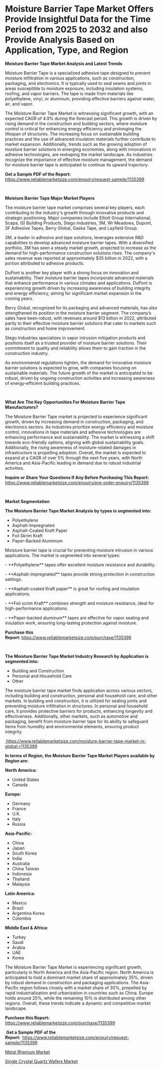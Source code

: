 <p><h1>Moisture Barrier Tape Market Offers Provide Insightful Data for the Time Period from 2025 to 2032 and also Provide Analysis Based on Application, Type, and Region</h1></p><p><strong>Moisture Barrier Tape Market Analysis and Latest Trends</strong></p>
<p><p>Moisture Barrier Tape is a specialized adhesive tape designed to prevent moisture infiltration in various applications, such as construction, packaging, and electronics. It is typically used to seal seams and joints in areas susceptible to moisture exposure, including insulation systems, roofing, and vapor barriers. The tape is made from materials like polyethylene, vinyl, or aluminum, providing effective barriers against water, air, and vapor.</p><p>The Moisture Barrier Tape Market is witnessing significant growth, with an expected CAGR of 4.9% during the forecast period. This growth is driven by rising demand in the construction and building sectors, where moisture control is critical for enhancing energy efficiency and prolonging the lifespan of structures. The increasing focus on sustainable building practices and the use of advanced insulation materials further contribute to market expansion. Additionally, trends such as the growing adoption of moisture barrier solutions in emerging economies, along with innovations in adhesive technologies, are reshaping the market landscape. As industries recognize the importance of effective moisture management, the demand for moisture barrier tape is anticipated to continue its upward trajectory.</p></p>
<p><strong>Get a Sample PDF of the Report:&nbsp;</strong> <a href="https://www.reliablemarketsize.com/enquiry/request-sample/1135399?utm_campaign=1889&utm_medium=2&utm_source=Github&utm_content=ia&utm_term=01042025&utm_id=moisture-barrier-tape">https://www.reliablemarketsize.com/enquiry/request-sample/1135399</a></p>
<p>&nbsp;</p>
<p><strong>Moisture Barrier Tape Major Market Players</strong></p>
<p><p>The moisture barrier tape market comprises several key players, each contributing to the industry's growth through innovative products and strategic positioning. Major companies include Elliott Group International, Scapa, ISI Building Products, Stego Industries, 3M, Wr Meadows, Dupont, 3F Adhesive Tapes, Berry Global, Gaska Tape, and Layfield Group.</p><p>3M, a leader in adhesive and tape solutions, leverages extensive R&D capabilities to develop advanced moisture barrier tapes. With a diversified portfolio, 3M has seen a steady market growth, projected to increase as the demand for high-performance construction solutions rises. The company's sales revenue was reported at approximately $35 billion in 2022, with a portion attributed to adhesive products.</p><p>DuPont is another key player with a strong focus on innovation and sustainability. Their moisture barrier tapes incorporate advanced materials that enhance performance in various climates and applications. DuPont is experiencing growth driven by increasing awareness of building integrity and energy efficiency, aiming for significant market expansion in the coming years.</p><p>Berry Global, recognized for its packaging and advanced materials, has also strengthened its position in the moisture barrier segment. The company’s sales have been robust, with revenues around $13 billion in 2022, attributed partly to their effective moisture barrier solutions that cater to markets such as construction and home improvement.</p><p>Stego Industries specializes in vapor intrusion mitigation products and positions itself as a trusted provider of moisture barrier solutions. Their commitment to quality and reliability allows them to gain traction in the construction industry.</p><p>As environmental regulations tighten, the demand for innovative moisture barrier solutions is expected to grow, with companies focusing on sustainable materials. The future growth of the market is anticipated to be robust, driven by ongoing construction activities and increasing awareness of energy-efficient building practices.</p></p>
<p>&nbsp;</p>
<p><strong>What Are The Key Opportunities For Moisture Barrier Tape Manufacturers?</strong></p>
<p><p>The Moisture Barrier Tape market is projected to experience significant growth, driven by increasing demand in construction, packaging, and electronics sectors. As industries prioritize energy efficiency and moisture control, innovations in tape materials and adhesive technologies are enhancing performance and sustainability. The market is witnessing a shift towards eco-friendly options, aligning with global sustainability goals. Additionally, the rising awareness of moisture-related damages in infrastructure is propelling adoption. Overall, the market is expected to expand at a CAGR of over 5% through the next five years, with North America and Asia-Pacific leading in demand due to robust industrial activities.</p></p>
<p><strong>Inquire or Share Your Questions If Any Before Purchasing This Report:</strong> <a href="https://www.reliablemarketsize.com/enquiry/pre-order-enquiry/1135399?utm_campaign=1889&utm_medium=2&utm_source=Github&utm_content=ia&utm_term=01042025&utm_id=moisture-barrier-tape">https://www.reliablemarketsize.com/enquiry/pre-order-enquiry/1135399</a></p>
<p>&nbsp;</p>
<p><strong>Market Segmentation</strong></p>
<p><strong>The Moisture Barrier Tape Market Analysis by types is segmented into:</strong></p>
<p><ul><li>Polyethylene</li><li>Asphalt-Impregnated</li><li>Asphalt-Coated Kraft Paper</li><li>Foil Skrim Kraft</li><li>Paper-Backed Aluminium</li></ul></p>
<p><p>Moisture barrier tape is crucial for preventing moisture intrusion in various applications. The market is segmented into several types: </p><p>- **Polyethylene** tapes offer excellent moisture resistance and durability. </p><p>- **Asphalt-impregnated** tapes provide strong protection in construction settings. </p><p>- **Asphalt-coated Kraft paper** is great for roofing and insulation applications. </p><p>- **Foil scrim Kraft** combines strength and moisture resistance, ideal for high-performance applications. </p><p>- **Paper-backed aluminum** tapes are effective for vapor sealing and insulation work, ensuring long-lasting protection against moisture.</p></p>
<p><strong>Purchase this Report:&nbsp;</strong><a href="https://www.reliablemarketsize.com/purchase/1135399?utm_campaign=1889&utm_medium=2&utm_source=Github&utm_content=ia&utm_term=01042025&utm_id=moisture-barrier-tape">https://www.reliablemarketsize.com/purchase/1135399</a></p>
<p>&nbsp;</p>
<p><strong>The Moisture Barrier Tape Market Industry Research by Application is segmented into:</strong></p>
<p><ul><li>Building and Construction</li><li>Personal and Household Care</li><li>Other</li></ul></p>
<p><p>The moisture barrier tape market finds application across various sectors, including building and construction, personal and household care, and other markets. In building and construction, it is utilized for sealing joints and preventing moisture infiltration in structures. In personal and household care, it provides protective barriers for products, enhancing longevity and effectiveness. Additionally, other markets, such as automotive and packaging, benefit from moisture barrier tape for its ability to safeguard items from humidity and environmental elements, ensuring product integrity.</p></p>
<p><a href="https://www.reliablemarketsize.com/moisture-barrier-tape-market-in-global-r1135399?utm_campaign=1889&utm_medium=2&utm_source=Github&utm_content=ia&utm_term=01042025&utm_id=moisture-barrier-tape">&nbsp;https://www.reliablemarketsize.com/moisture-barrier-tape-market-in-global-r1135399</a></p>
<p><strong>In terms of Region, the Moisture Barrier Tape Market Players available by Region are:</strong></p>
<p>
    <p> <strong> North America: </strong>
        <ul>
            <li>United States</li>
            <li>Canada</li>
        </ul>
        </p> 
    <p> <strong> Europe: </strong>
        <ul>
            <li>Germany</li>
            <li>France</li>
            <li>U.K.</li>
            <li>Italy</li>
            <li>Russia</li>
        </ul>
        </p> 
    <p> <strong> Asia-Pacific: </strong>
        <ul>
            <li>China</li>
            <li>Japan</li>
            <li>South Korea</li>
            <li>India</li>
            <li>Australia</li>
            <li>China Taiwan</li>
            <li>Indonesia</li>
            <li>Thailand</li>
            <li>Malaysia</li>
        </ul>
        </p> 
    <p> <strong> Latin America: </strong>
        <ul>
            <li>Mexico</li>
            <li>Brazil</li>
            <li>Argentina Korea</li>
            <li>Colombia</li>
        </ul>
        </p> 
    <p> <strong> Middle East & Africa: </strong>
        <ul>
            <li>Turkey</li>
            <li>Saudi</li>
            <li>Arabia</li>
            <li>UAE</li>
            <li>Korea</li>
        </ul>
    </p>
    </p>
<p><p>The Moisture Barrier Tape Market is experiencing significant growth, particularly in North America and the Asia-Pacific region. North America is anticipated to hold a dominant market share of approximately 35%, driven by robust demand in construction and packaging applications. The Asia-Pacific region follows closely with a market share of 30%, propelled by rapid industrialization and urbanization in countries such as China. Europe holds around 25%, while the remaining 10% is distributed among other regions. Overall, these trends indicate a dynamic and competitive market landscape.</p></p>
<p><strong>Purchase this Report: </strong><a href="https://www.reliablemarketsize.com/purchase/1135399?utm_campaign=1889&utm_medium=2&utm_source=Github&utm_content=ia&utm_term=01042025&utm_id=moisture-barrier-tape">https://www.reliablemarketsize.com/purchase/1135399</a></p>
<p>&nbsp;<strong>Get a Sample PDF of the Report:&nbsp;&nbsp;</strong><a href="https://www.reliablemarketsize.com/enquiry/request-sample/1135399?utm_campaign=1889&utm_medium=2&utm_source=Github&utm_content=ia&utm_term=01042025&utm_id=moisture-barrier-tape">https://www.reliablemarketsize.com/enquiry/request-sample/1135399</a></p>
<p><strong></strong></p>
<p><p><a href="https://github.com/BrandonBrown3773/Market-Research-Report-List-1/blob/main/metal-rhenium-market.md?utm_campaign=1889&utm_medium=2&utm_source=Github&utm_content=ia&utm_term=01042025&utm_id=moisture-barrier-tape">Metal Rhenium Market</a></p><p><a href="https://github.com/prosalinda88/Market-Research-Report-List-7/blob/main/single-crystal-quartz-wafers-market.md?utm_campaign=1889&utm_medium=2&utm_source=Github&utm_content=ia&utm_term=01042025&utm_id=moisture-barrier-tape">Single Crystal Quartz Wafers Market</a></p></p>